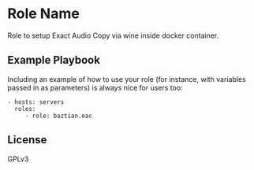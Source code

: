 Role Name
=========

Role to setup Exact Audio Copy via wine inside docker container.

Example Playbook
----------------

Including an example of how to use your role (for instance, with variables passed in as parameters) is always nice for users too:

    - hosts: servers
      roles:
         - role: baztian.eac

License
-------

GPLv3
